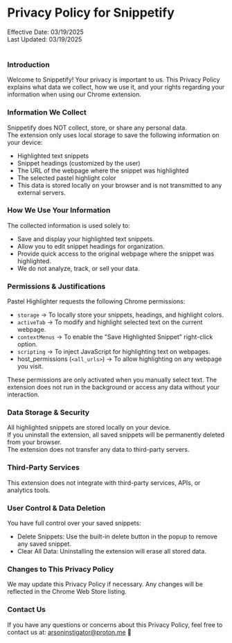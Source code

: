 # Privacy Policy for Snippetify
Effective Date: 03/19/2025 <br>
Last Updated: 03/19/2025 <br>
<br>
### Introduction
Welcome to Snippetify! Your privacy is important to us. This Privacy Policy explains what data we collect, how we use it, and your rights regarding your information when using our Chrome extension.

### Information We Collect
Snippetify does NOT collect, store, or share any personal data. <br>
The extension only uses local storage to save the following information on your device: <br>
- Highlighted text snippets
- Snippet headings (customized by the user)
- The URL of the webpage where the snippet was highlighted
- The selected pastel highlight color
- This data is stored locally on your browser and is not transmitted to any external servers.

### How We Use Your Information
The collected information is used solely to: <br>
- Save and display your highlighted text snippets.
- Allow you to edit snippet headings for organization.
- Provide quick access to the original webpage where the snippet was highlighted.
- We do not analyze, track, or sell your data.

### Permissions & Justifications
Pastel Highlighter requests the following Chrome permissions: <br>
- `storage` → To locally store your snippets, headings, and highlight colors.
- `activeTab` → To modify and highlight selected text on the current webpage.
- `contextMenus` → To enable the "Save Highlighted Snippet" right-click option.
- `scripting` → To inject JavaScript for highlighting text on webpages.
- host_permissions (`<all_urls>`) → To allow highlighting on any webpage you visit. <br>

These permissions are only activated when you manually select text. The extension does not run in the background or access any data without your interaction.

### Data Storage & Security
All highlighted snippets are stored locally on your device. <br>
If you uninstall the extension, all saved snippets will be permanently deleted from your browser. <br>
The extension does not transfer any data to third-party servers.

### Third-Party Services
This extension does not integrate with third-party services, APIs, or analytics tools.

### User Control & Data Deletion
You have full control over your saved snippets:
- Delete Snippets: Use the built-in delete button in the popup to remove any saved snippet.
- Clear All Data: Uninstalling the extension will erase all stored data.
  
### Changes to This Privacy Policy
We may update this Privacy Policy if necessary. Any changes will be reflected in the Chrome Web Store listing.

### Contact Us
If you have any questions or concerns about this Privacy Policy, feel free to contact us at: arsoninstigator@proton.me
📧
